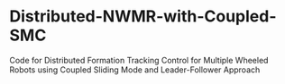 # Distributed-NWMR-with-Coupled-SMC
Code for Distributed Formation Tracking Control for Multiple Wheeled Robots using Coupled Sliding Mode and Leader-Follower Approach
